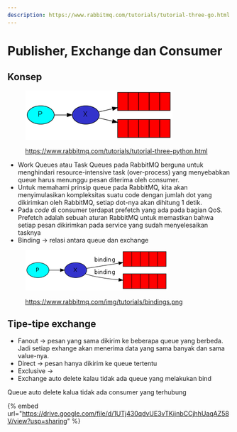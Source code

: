 ```yaml
---
description: https://www.rabbitmq.com/tutorials/tutorial-three-go.html
---
```


# Publisher, Exchange dan Consumer

## Konsep

<figure><img src="../.gitbook/assets/1.png" alt=""><figcaption><p><a href="https://www.rabbitmq.com/tutorials/tutorial-three-python.html">https://www.rabbitmq.com/tutorials/tutorial-three-python.html</a></p></figcaption></figure>

* Work Queues atau Task Queues pada RabbitMQ berguna untuk menghindari resource-intensive task (over-process) yang menyebabkan queue harus menunggu pesan diterima oleh consumer.
* Untuk memahami prinsip queue pada RabbitMQ, kita akan menyimulasikan kompleksitas suatu code dengan jumlah dot yang dikirimkan oleh RabbitMQ, setiap dot-nya akan dihitung 1 detik.
* Pada _code_ di consumer terdapat prefetch yang ada pada bagian QoS. Prefetch adalah sebuah aturan RabbitMQ untuk memastkan bahwa setiap pesan dikirimkan pada service yang sudah menyelesaikan tasknya
* Binding -> relasi antara queue dan exchange

<figure><img src="../.gitbook/assets/1 (2) (1) (1) (1).png" alt=""><figcaption><p><a href="https://www.rabbitmq.com/img/tutorials/bindings.png">https://www.rabbitmq.com/img/tutorials/bindings.png</a></p></figcaption></figure>

## Tipe-tipe exchange

* Fanout -> pesan yang sama dikirim ke beberapa queue yang berbeda. Jadi setiap exhange akan menerima data yang sama banyak dan sama value-nya.
* Direct -> pesan hanya dikirim ke queue tertentu
* Exclusive ->&#x20;
* Exchange auto delete kalau tidak ada queue yang melakukan bind

Queue auto delete kalua tidak ada consumer yang terhubung





{% embed url="https://drive.google.com/file/d/1UTj430qdvUE3vTKijnbCCjhhUaqAZ58V/view?usp=sharing" %}

